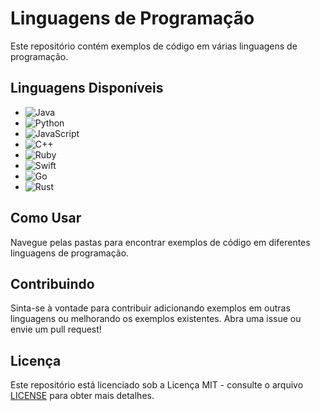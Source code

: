 # Linguagens de Programação

Este repositório contém exemplos de código em várias linguagens de programação.

## Linguagens Disponíveis

- ![Java](https://img.shields.io/badge/-Java-orange?logo=java&logoColor=white)
- ![Python](https://img.shields.io/badge/-Python-blue?logo=python&logoColor=white)
- ![JavaScript](https://img.shields.io/badge/-JavaScript-yellow?logo=javascript&logoColor=white)
- ![C++](https://img.shields.io/badge/-C%2B%2B-blue?logo=c%2B%2B&logoColor=white)
- ![Ruby](https://img.shields.io/badge/-Ruby-red?logo=ruby&logoColor=white)
- ![Swift](https://img.shields.io/badge/-Swift-orange?logo=swift&logoColor=white)
- ![Go](https://img.shields.io/badge/-Go-blue?logo=go&logoColor=white)
- ![Rust](https://img.shields.io/badge/-Rust-brown?logo=rust&logoColor=white)

## Como Usar

Navegue pelas pastas para encontrar exemplos de código em diferentes linguagens de programação.

## Contribuindo

Sinta-se à vontade para contribuir adicionando exemplos em outras linguagens ou melhorando os exemplos existentes. Abra uma issue ou envie um pull request!

## Licença

Este repositório está licenciado sob a Licença MIT - consulte o arquivo [LICENSE](LICENSE) para obter mais detalhes.

